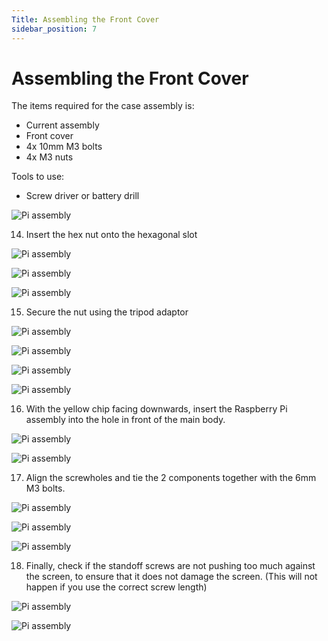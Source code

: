 ```yaml
---
Title: Assembling the Front Cover
sidebar_position: 7
---
```


# Assembling the Front Cover

The items required for the case assembly is:

- Current assembly
- Front cover
- 4x 10mm M3 bolts
- 4x M3 nuts

Tools to use:

- Screw driver or battery drill

![Pi assembly](../../../static/img/assembly/case1.png)

14. Insert the hex nut onto the hexagonal slot

![Pi assembly](../../../static/img/assembly/case2.png)

![Pi assembly](../../../static/img/assembly/case3.png)

![Pi assembly](../../../static/img/assembly/case4.png)

15. Secure the nut using the tripod adaptor

![Pi assembly](../../../static/img/assembly/case5.png)

![Pi assembly](../../../static/img/assembly/case6.png)

![Pi assembly](../../../static/img/assembly/case7.png)

![Pi assembly](../../../static/img/assembly/case8.png)

16. With the yellow chip facing downwards, insert the Raspberry Pi assembly into the hole in front of the main body.

![Pi assembly](../../../static/img/assembly/case9.png)

![Pi assembly](../../../static/img/assembly/case10.png)

17. Align the screwholes and tie the 2 components together with the 6mm M3 bolts.

![Pi assembly](../../../static/img/assembly/case11.png)

![Pi assembly](../../../static/img/assembly/case12.png)

![Pi assembly](../../../static/img/assembly/case13.png)

18. Finally, check if the standoff screws are not pushing too much against the screen, to ensure that it does not damage the screen. (This will not happen if you use the correct screw length)

![Pi assembly](../../../static/img/assembly/case14.png)

![Pi assembly](../../../static/img/assembly/pi30.jpg)
